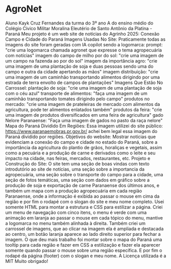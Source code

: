 # AgroNet
Aluno Kayk Cruz Fernandes da turma do 3º ano A do ensino médio do Colégio Cívico Militar Moralina Eleutério de Santo Antônio da Platina - Paraná
Meu projeto é um web site de notícias do Agrinho 2025: Conexão Campo e Cidade do Paraná
Imagens Usadas No Site:
Praticamente todas as imagens do site foram geradas com IA copilot
sendo a logomarca: prompt: "crie uma logomarca chamada agronet que expresse o tema agropecuária com notícias"
imagem do campo de milho por do sol: "crie uma imagem de um campo na fazenda ao por do sol"
imagem da importância agro: "crie uma imagem de uma plantação de soja e duas pessoas sendo uma do campo e outra da cidade apertando as mãos"
imagem distribuição: "crie uma imagem de um caminhão transportando alimentos dirigindo por uma estrada de terra envolto de campos de plantações"
Imagens Que Estão No Carrossel:
plantação de soja: "crie uma imagem de uma plantação de soja com o céu azul"
transporte de alimentos: "faça uma imagem de um caminhão transportando tomates dirigindo pelo campo"
produtos no mercado: "crie uma imagem de prateleiras de mercado com alimentos da agricultura, pode ter alimentos enlatados também"
produtos da feira: "crie uma imagem de produtos diversificados em uma feira de agricultura"
gado Nelore Paranaense: "Faça uma imagem de gados no pasto da raça nelore"
Mapa do Paraná Dividido Em Regiões:
Essa imagem utilizei do site público: https://www.paranaemobras.pr.gov.br/ achei bem legal essa imagem do Paraná dividido por regiões.
Objetivos do website:
Mostrar notícias que evidenciam a conexão do campo e cidade no estado do Paraná, sobre a importância da agricultura do plantio de grãos, horaliças e vegetais, assim como a pecuária e a produção de carne e derivados como o leite e seu impacto na cidade, nas feiras, mercados, restaurantes, etc.
Projeto e Construção do Site:
O site tem uma seção de boas vindas com texto introdutório ao site de notícias, uma seção sobre a importancia da agropecuária, uma seção sobre o transporte do campo para a cidade, uma seção de fotos temáticas, uma seção com dados em gráfico sobre a produção de soja e exportação de carne Paranaense dos últimos anos, e também um mapa com a produção agropecuária em cada região Paranaense, onde a informação é exibida ao passar o mouse em cima da região e por fim o rodapé com o slogan do site e meu nome completo.
Usei somente HTML para montar a estrutura e CSS para estilizar a página.
Criei um menu de navegação com cinco itens, o menu é verde com uma animação em laranja ao passar o mouse em cada tópico do menu, mantive a logomarca no menu também alinhada à direita.
Também criei um carrossel de imagens, que ao clicar na imagem ela é ampliada e destacada ao centro, um botão laranja aparece ao lado direito superior para fechar a imagem.
O que deu mais trabalho foi montar sobre o mapa do Paraná uma tooltip para cada região e fazer em CSS a estilização e fazer ela aparecer somente quando passar o mouse sobre uma região específica.
E por fim o rodapé da página (footer) com o slogan e meu nome.
A Licença utilizada é a MIT
Muito obrigado!




